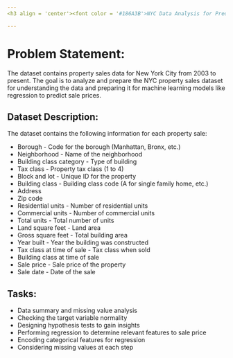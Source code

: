 ```yaml
---
<h3 align = 'center'><font color = '#186A3B'>NYC Data Analysis for Predicting Property Prices</font></h3>

---
```



# Problem Statement:
The dataset contains property sales data for New York City from 2003 to present. The goal is to analyze and prepare the NYC property sales dataset for understanding the data and preparing it for machine learning models like regression to predict sale prices.

## Dataset Description:
The dataset contains the following information for each property sale:

- Borough - Code for the borough (Manhattan, Bronx, etc.)
- Neighborhood - Name of the neighborhood
- Building class category - Type of building
- Tax class - Property tax class (1 to 4)
- Block and lot - Unique ID for the property
- Building class - Building class code (A for single family home, etc.)
- Address
- Zip code
- Residential units - Number of residential units
- Commercial units - Number of commercial units
- Total units - Total number of units
- Land square feet - Land area
- Gross square feet - Total building area
- Year built - Year the building was constructed
- Tax class at time of sale - Tax class when sold
- Building class at time of sale
- Sale price - Sale price of the property
- Sale date - Date of the sale


## Tasks:

- Data summary and missing value analysis
- Checking the target variable normality
- Designing hypothesis tests to gain insights
- Performing regression to determine relevant features to sale price
- Encoding categorical features for regression
- Considering missing values at each step
